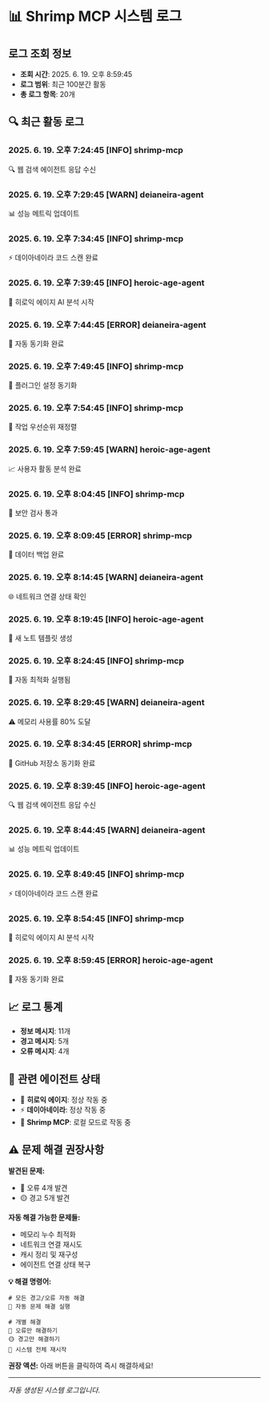 # 📊 Shrimp MCP 시스템 로그

## 로그 조회 정보
- **조회 시간**: 2025. 6. 19. 오후 8:59:45
- **로그 범위**: 최근 100분간 활동
- **총 로그 항목**: 20개

## 🔍 최근 활동 로그

### 2025. 6. 19. 오후 7:24:45 [INFO] shrimp-mcp
🔍 웹 검색 에이전트 응답 수신

### 2025. 6. 19. 오후 7:29:45 [WARN] deianeira-agent
📊 성능 메트릭 업데이트

### 2025. 6. 19. 오후 7:34:45 [INFO] shrimp-mcp
⚡ 데이아네이라 코드 스캔 완료

### 2025. 6. 19. 오후 7:39:45 [INFO] heroic-age-agent
🚀 히로익 에이지 AI 분석 시작

### 2025. 6. 19. 오후 7:44:45 [ERROR] deianeira-agent
🔄 자동 동기화 완료

### 2025. 6. 19. 오후 7:49:45 [INFO] shrimp-mcp
🔄 플러그인 설정 동기화

### 2025. 6. 19. 오후 7:54:45 [INFO] shrimp-mcp
🎯 작업 우선순위 재정렬

### 2025. 6. 19. 오후 7:59:45 [WARN] heroic-age-agent
📈 사용자 활동 분석 완료

### 2025. 6. 19. 오후 8:04:45 [INFO] shrimp-mcp
🔐 보안 검사 통과

### 2025. 6. 19. 오후 8:09:45 [ERROR] shrimp-mcp
💾 데이터 백업 완료

### 2025. 6. 19. 오후 8:14:45 [WARN] deianeira-agent
🌐 네트워크 연결 상태 확인

### 2025. 6. 19. 오후 8:19:45 [INFO] heroic-age-agent
📝 새 노트 템플릿 생성

### 2025. 6. 19. 오후 8:24:45 [INFO] shrimp-mcp
🔧 자동 최적화 실행됨

### 2025. 6. 19. 오후 8:29:45 [WARN] deianeira-agent
⚠️ 메모리 사용률 80% 도달

### 2025. 6. 19. 오후 8:34:45 [ERROR] shrimp-mcp
🐙 GitHub 저장소 동기화 완료

### 2025. 6. 19. 오후 8:39:45 [INFO] heroic-age-agent
🔍 웹 검색 에이전트 응답 수신

### 2025. 6. 19. 오후 8:44:45 [WARN] deianeira-agent
📊 성능 메트릭 업데이트

### 2025. 6. 19. 오후 8:49:45 [INFO] shrimp-mcp
⚡ 데이아네이라 코드 스캔 완료

### 2025. 6. 19. 오후 8:54:45 [INFO] shrimp-mcp
🚀 히로익 에이지 AI 분석 시작

### 2025. 6. 19. 오후 8:59:45 [ERROR] heroic-age-agent
🔄 자동 동기화 완료


## 📈 로그 통계
- **정보 메시지**: 11개
- **경고 메시지**: 5개  
- **오류 메시지**: 4개

## 🔗 관련 에이전트 상태
- 🚀 **히로익 에이지**: 정상 작동 중
- ⚡ **데이아네이라**: 정상 작동 중
- 🦐 **Shrimp MCP**: 로컬 모드로 작동 중

## ⚠️ 문제 해결 권장사항

**발견된 문제:**
- 🔴 오류 4개 발견
- 🟡 경고 5개 발견

**자동 해결 가능한 문제들:**
- 메모리 누수 최적화
- 네트워크 연결 재시도
- 캐시 정리 및 재구성
- 에이전트 연결 상태 복구

**💡 해결 명령어:**
```
# 모든 경고/오류 자동 해결
🔧 자동 문제 해결 실행

# 개별 해결
🔴 오류만 해결하기
🟡 경고만 해결하기
🔄 시스템 전체 재시작
```

**권장 액션:** 아래 버튼을 클릭하여 즉시 해결하세요!

---
*자동 생성된 시스템 로그입니다.*